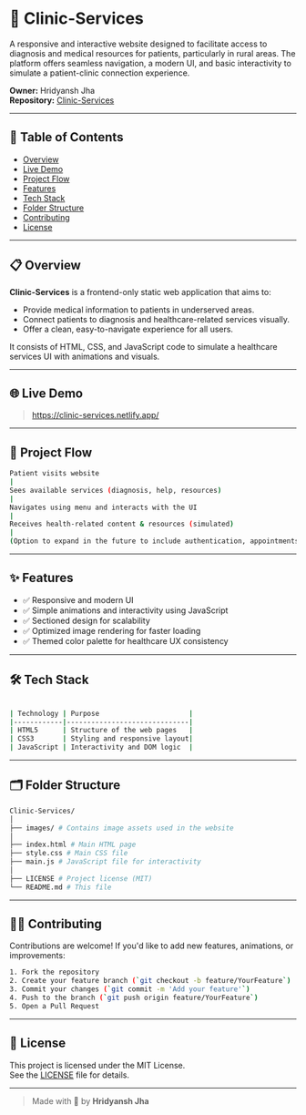 # 🏥 Clinic-Services

A responsive and interactive website designed to facilitate access to diagnosis and medical resources for patients, particularly in rural areas. The platform offers seamless navigation, a modern UI, and basic interactivity to simulate a patient-clinic connection experience.
  
**Owner:** Hridyansh Jha  
**Repository:** [Clinic-Services](https://github.com/HridyanshJha/Clinic-Services)

---

## 📌 Table of Contents

- [Overview](#-overview)
- [Live Demo](#-live-demo)
- [Project Flow](#-project-flow)
- [Features](#-features)
- [Tech Stack](#-tech-stack)
- [Folder Structure](#-folder-structure)
- [Contributing](#-contributing)
- [License](#-license)

---

## 📋 Overview

**Clinic-Services** is a frontend-only static web application that aims to:

- Provide medical information to patients in underserved areas.
- Connect patients to diagnosis and healthcare-related services visually.
- Offer a clean, easy-to-navigate experience for all users.

It consists of HTML, CSS, and JavaScript code to simulate a healthcare services UI with animations and visuals.

---

## 🌐 Live Demo

> https://clinic-services.netlify.app/

---

## 🔁 Project Flow
```sh
Patient visits website
|
Sees available services (diagnosis, help, resources)
|
Navigates using menu and interacts with the UI
|
Receives health-related content & resources (simulated)
|
(Option to expand in the future to include authentication, appointments, etc.)
```

---

## ✨ Features

- ✅ Responsive and modern UI
- ✅ Simple animations and interactivity using JavaScript
- ✅ Sectioned design for scalability
- ✅ Optimized image rendering for faster loading
- ✅ Themed color palette for healthcare UX consistency

---

## 🛠 Tech Stack

```sh

| Technology | Purpose                      |
|------------|------------------------------|
| HTML5      | Structure of the web pages   |
| CSS3       | Styling and responsive layout|
| JavaScript | Interactivity and DOM logic  |
```
---

## 🗂 Folder Structure
```sh
Clinic-Services/
│
├── images/ # Contains image assets used in the website
│
├── index.html # Main HTML page
├── style.css # Main CSS file
├── main.js # JavaScript file for interactivity
│
├── LICENSE # Project license (MIT)
└── README.md # This file
```


---

## 🙋‍♂️ Contributing

Contributions are welcome! If you'd like to add new features, animations, or improvements:
```sh
1. Fork the repository
2. Create your feature branch (`git checkout -b feature/YourFeature`)
3. Commit your changes (`git commit -m 'Add your feature'`)
4. Push to the branch (`git push origin feature/YourFeature`)
5. Open a Pull Request
```
---

## 📄 License

This project is licensed under the MIT License.  
See the [LICENSE](./LICENSE) file for details.

---

> Made with 💙 by **Hridyansh Jha**





